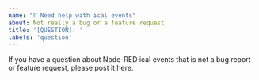 ```yaml
---
name: "⁉️ Need help with ical events"
about: Not really a bug or a feature request
title: '[QUESTION]: '
labels: 'question'
---
```


If you have a question about Node-RED ical events that is not a bug report or feature
request, please post it here.

